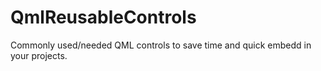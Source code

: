 # QmlReusableControls
Commonly used/needed QML controls to save time and quick embedd in your projects.
